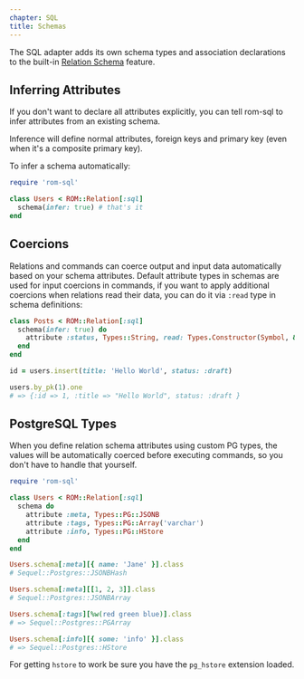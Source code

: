 ```yaml
---
chapter: SQL
title: Schemas
---
```


The SQL adapter adds its own schema types and association declarations to the
built-in [Relation Schema](/%{version}/learn/core/schemas) feature.

## Inferring Attributes

If you don't want to declare all attributes explicitly, you can tell rom-sql to
infer attributes from an existing schema.

Inference will define normal attributes, foreign keys and primary key (even when
it's a composite primary key).

To infer a schema automatically:

``` ruby
require 'rom-sql'

class Users < ROM::Relation[:sql]
  schema(infer: true) # that's it
end
```

## Coercions

Relations and commands can coerce output and input data automatically based on your schema attributes.
Default attribute types in schemas are used for input coercions in commands, if you want to apply additional
coercions when relations read their data, you can do it via `:read` type in schema definitions:

``` ruby
class Posts < ROM::Relation[:sql]
  schema(infer: true) do
    attribute :status, Types::String, read: Types.Constructor(Symbol, &:to_sym)
  end
end

id = users.insert(title: 'Hello World', status: :draft)

users.by_pk(1).one
# => {:id => 1, :title => "Hello World", status: :draft }
```

## PostgreSQL Types

When you define relation schema attributes using custom PG types, the values
will be automatically coerced before executing commands, so you don't have to
handle that yourself.

``` ruby
require 'rom-sql'

class Users < ROM::Relation[:sql]
  schema do
    attribute :meta, Types::PG::JSONB
    attribute :tags, Types::PG::Array('varchar')
    attribute :info, Types::PG::HStore
  end
end

Users.schema[:meta][{ name: 'Jane' }].class
# Sequel::Postgres::JSONBHash

Users.schema[:meta][[1, 2, 3]].class
# Sequel::Postgres::JSONBArray

Users.schema[:tags][%w(red green blue)].class
# => Sequel::Postgres::PGArray

Users.schema[:info][{ some: 'info' }].class
# => Sequel::Postgres::HStore
```

For getting `hstore` to work be sure you have the `pg_hstore` extension loaded.
